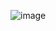 ![image](https://user-images.githubusercontent.com/56848776/164277410-fdc468db-9547-4d48-9ed0-0da6e930432f.png)
